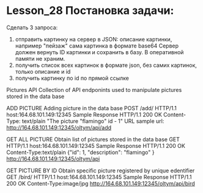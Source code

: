 # Lesson_28 Постановка задачи:
Сделать 3 запроса:
1) отправить картинку на сервер в JSON:
описание картинки, например "пейзаж"
сама картинка в формате base64
Сервер должен вернуть ID картинки и сохранить в базу. В оперативной памяти не храним.
2) получить список всех картинок в формате json, без самих картинок, только описание и id
3) получить картинку по id по прямой ссылке

Pictures API
Collection of API endponints used to manipulate pictures stored in the data base

ADD PICTURE
Adding picture in the data base
POST /add/ HTTP/1.1
host:164.68.101.149:12345
Sample Response
HTTP/1.1 200 OK
Content-Type: text/plain
"The picture "flamingo" id - 1"
URL sample
url: http://164.68.101.149:12345/oltym/api/add

GET ALL PICTURE
Obtain list of pictures stored in the data base
GET HTTP/1.1
host:164.68.101.149:12345
Sample Response
HTTP/1.1 200 OK
Content-Type:text/plain
{"id": 1, "description": "flamingo"  }
http://164.68.101.149:12345/oltym/api

GET PICTURE BY ID
Obtain specific picture registered by unique edentifier
GET /bird/ HTTP/1.1
host:164.68.101.149:12345
Sample Response
HTTP/1.1 200 OK
Content-Type:image/jpg
http://164.68.101.149:12345/oltym/api/bird
